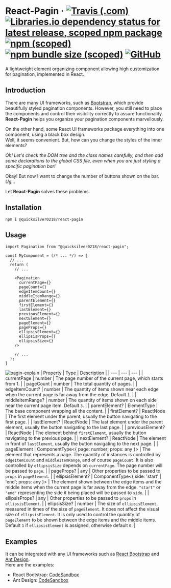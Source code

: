# React-Pagin &middot; [![Travis (.com)](https://img.shields.io/travis/com/quicksilver0218/react-pagin)](https://app.travis-ci.com/github/Quicksilver0218/React-Pagin) [![Libraries.io dependency status for latest release, scoped npm package](https://img.shields.io/librariesio/release/npm/@quicksilver0218/react-pagin)](https://libraries.io/npm/@quicksilver0218%2Freact-pagin) [![npm (scoped)](https://img.shields.io/npm/v/@quicksilver0218/react-pagin)](https://www.npmjs.com/package/@quicksilver0218/react-pagin) [![npm bundle size (scoped)](https://img.shields.io/bundlephobia/min/@quicksilver0218/react-pagin@)](https://bundlephobia.com/package/@quicksilver0218/react-pagin) [![GitHub](https://img.shields.io/github/license/quicksilver0218/react-pagin)](https://github.com/Quicksilver0218/React-Pagin/blob/main/LICENSE)
A lightweight element organizing component allowing high customization for pagination, implemented in React.

## Introduction
There are many UI frameworks, such as [Bootstrap](https://getbootstrap.com), which provide beautifully styled pagination components.
However, you still need to place the components and control their visibility correctly to assure functionality.
**React-Pagin** helps you organize your pagination components marvellously.

On the other hand, some React UI frameworks package everything into one component, using a black box design.  
Well, it seems convenient. But, how can you change the styles of the inner elements?

*Oh! Let's check the DOM tree and the class names carefully, and then add some declarations to the global CSS file, even when you are just styling a specific pagination bar!*

Okay! But now I want to change the number of buttons shown on the bar. *Ug...*

Let **React-Pagin** solves these problems.

## Installation
```
npm i @quicksilver0218/react-pagin
```

## Usage
```tsx
import Pagination from "@quicksilver0218/react-pagin";

const MyComponent = (/* ... */) => {
  // ...
  return (
    // ...
    
    <Pagination
      currentPage={}
      pageCount={}
      edgeItemCount={}
      middleItemRange={}
      parentElement={}
      firstElement={}
      lastElement={}
      previousElement={}
      nextElement={}
      pageElement={}
      pageProps={}
      ellipsisElement={}
      ellipsisProps={}
      ellipsisSize={}
    />
    
    // ...
  );
}
```
![pagin-explain](https://user-images.githubusercontent.com/38100804/134757495-dea32515-964c-4df2-8933-cc22af8f97b6.png)
| Property | Type | Description |
| --- | --- | --- |
| currentPage | number | The page number of the current page, which starts from 1. |
| pageCount | number | The total quantity of pages. |
| edgeItemCount? | number | The quantity of items shown near each edge when the current page is far away from the edge. Default `1`. |
| middleItemRange? | number | The quantity of items shown on each side near the current page item. Default `3`. |
| parentElement? | ElementType | The base component wrapping all the content. |
| firstElement? | ReactNode | The first element under the parent, usually the button navigating to the first page. |
| lastElement? | ReactNode | The last element under the parent element, usually the button navigating to the last page. |
| previousElement? | ReactNode | The element behind `firstElement`, usually the button navigating to the previous page. |
| nextElement? | ReactNode | The element in front of `lastElement`, usually the button navigating to the next page. |
| pageElement | ComponentType<{ page: number; props: any }> | The element that represents a page. The quantity of instances is controlled by `edgeItemCount` and `middleItemRange`, and of course `pageCount`. It is also controlled by `ellipsisSize` depends on `currentPage`. The page number will be passed to `page`. |
| pageProps? | any | Other properties to be passed to `props` in `pageElement`. |
| ellipsisElement? | ComponentType<{ side: 'start' \| 'end'; props: any }> | The element shown between the edge items and the middle items when the current page is far away from the edge. `"start"` or `"end"` representing the side it being placed will be passed to `side`. |
| ellipsisProps? | any | Other properties to be passed to `props` in `ellipsisElement`. |
| ellipsisSize? | number | The size of `ellipsisElement`, measured in times of the size of `pageElement`. It does not affect the visual size of `ellipsisElement`. It is only used to control the quantity of `pageElement` to be shown between the edge items and the middle items. Default `1` if `ellipsisElement` is assigned, otherwise default `0`. |

## Examples
It can be integrated with any UI frameworks such as [React Bootstrap](https://react-bootstrap.github.io) and [Ant Design](https://ant.design).  
Here are the examples:
- React Bootstrap: [CodeSandbox](https://codesandbox.io/s/react-pagin-bootstrap-example-i3or2)
- Ant Design: [CodeSandbox](https://codesandbox.io/s/react-pagin-ant-design-example-hitt9)
